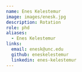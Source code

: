 ```yaml
---
name: Enes Kelestemur
image: images/enesk.jpg
description: Rotation
role: phd
aliases:
  - Enes Kelestemur
links:
  email: enesk@unc.edu
  github: eneskelestemur
  linkedin: enes-kelestemur
---
```

